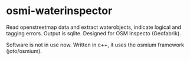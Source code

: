 # osmi-waterinspector
Read openstreetmap data and extract waterobjects, indicate logical and tagging errors. Output is sqlite. Designed for OSM Inspecto (Geofabrik).

Software is not in use now. Written in c++, it uses the osmium framework (joto/osmium).
